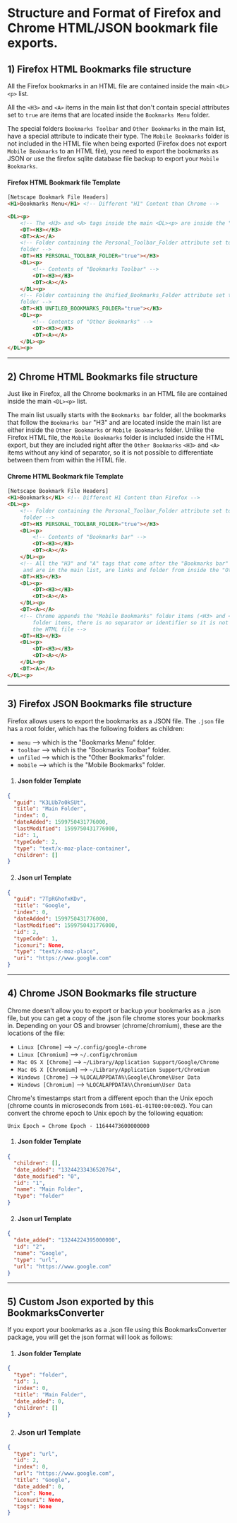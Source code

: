 # Structure and Format of Firefox and Chrome HTML/JSON bookmark file exports.

## 1) Firefox HTML Bookmarks file structure

All the Firefox bookmarks in an HTML file are contained inside the main `<DL><p>` list.

All the `<H3>` and `<A>` items in the main list that don't contain special attributes set to `true` are items that are located inside the `Bookmarks Menu` folder.

The special folders `Bookmarks Toolbar` and `Other Bookmarks` in the main list, have a special attribute to indicate their type. The `Mobile Bookmarks` folder is not included in the HTML file when being exported (Firefox does not export `Mobile Bookmarks` to an HTML file), you need to export the bookmarks as JSON or use the firefox sqlite database file backup to export your `Mobile Bookmarks`.

#### Firefox HTML Bookmark file Template

```html
[Netscape Bookmark File Headers]
<H1>Bookmarks Menu</H1> <!-- Different "H1" Content than Chrome -->

<DL><p>
    <!-- The <H3> and <A> tags inside the main <DL><p> are inside the "Bookmarks Menu" folder. -->
    <DT><H3></H3>
    <DT><A></A>
    <!-- Folder containing the Personal_Toolbar_Folder attribute set to true is the "Bookmarks Toolbar"
    folder -->
    <DT><H3 PERSONAL_TOOLBAR_FOLDER="true"></H3>
    <DL><p>
        <!-- Contents of "Bookmarks Toolbar" -->
        <DT><H3></H3>
        <DT><A></A>
    </DL><p>
    <!-- Folder containing the Unified_Bookmarks_Folder attribute set to true is the "Other Bookmarks"
    folder -->
    <DT><H3 UNFILED_BOOKMARKS_FOLDER="true"></H3>
    <DL><p>
        <!-- Contents of "Other Bookmarks" -->
        <DT><H3></H3>
        <DT><A></A>
    </DL><p>
</DL><p>
```

---

## 2) Chrome HTML Bookmarks file structure

Just like in Firefox, all the Chrome bookmarks in an HTML file are contained inside the main `<DL><p>` list.

The main list usually starts with the `Bookmarks bar` folder, all the bookmarks that follow the `Bookmarks bar` "H3" and are located inside the main list are either inside the `Other Bookmarks` or `Mobile Bookmarks` folder. Unlike the Firefox HTML file, the `Mobile Bookmarks` folder is included inside the HTML export, but they are included right after the `Other Bookmarks` `<H3>` and `<A>` items without any kind of separator, so it is not possible to differentiate between them from within the HTML file.

#### Chrome HTML Bookmark file Template

```html
[Netscape Bookmark File Headers]
<H1>Bookmarks</H1> <!-- Different H1 Content than Firefox -->
<DL><p>
    <!-- Folder containing the Personal_Toolbar_Folder attribute set to true is the "Bookmarks bar"
     folder -->
    <DT><H3 PERSONAL_TOOLBAR_FOLDER="true"></H3>
    <DL><p>
        <!-- Contents of "Bookmarks bar" -->
        <DT><H3></H3>
        <DT><A></A>
    </DL><p>
    <!-- All the "H3" and "A" tags that come after the "Bookmarks bar" "H3" folder,
     and are in the main list, are links and folder from inside the "Other Bookmarks" folder -->
    <DT><H3></H3>
    <DL><p>
        <DT><H3></H3>
        <DT><A></A>
    </DL><p>
    <DT><A></A>
    <!-- Chrome appends the "Mobile Bookmarks" folder items (<H3> and <A>) after the "Other Bookmarks"
        folder items, there is no separator or identifier so it is not possible to identify them from
        the HTML file -->
    <DT><H3></H3>
    <DL><p>
        <DT><H3></H3>
        <DT><A></A>
    </DL><p>
    <DT><A></A>
</DL><p>
```

---

## 3) Firefox JSON Bookmarks file structure

Firefox allows users to export the bookmarks as a JSON file.
The `.json` file has a root folder, which has the following folders as children:

- `menu` --> which is the "Bookmarks Menu" folder.
- `toolbar` --> which is the "Bookmarks Toolbar" folder.
- `unfiled` --> which is the "Other Bookmarks" folder.
- `mobile` --> which is the "Mobile Bookmarks" folder.

1. #### Json folder Template

```json
{
  "guid": "K3LUb7o0kSUt",
  "title": "Main Folder",
  "index": 0,
  "dateAdded": 1599750431776000,
  "lastModified": 1599750431776000,
  "id": 1,
  "typeCode": 2,
  "type": "text/x-moz-place-container",
  "children": []
}
```

2. #### Json url Template

```json
{
  "guid": "7TpRGhofxKDv",
  "title": "Google",
  "index": 0,
  "dateAdded": 1599750431776000,
  "lastModified": 1599750431776000,
  "id": 2,
  "typeCode": 1,
  "iconuri": None,
  "type": "text/x-moz-place",
  "uri": "https://www.google.com"
}
```

---

## 4) Chrome JSON Bookmarks file structure

Chrome doesn't allow you to export or backup your bookmarks as a .json file, but you can get a copy of the .json file chrome stores your bookmarks in. Depending on your OS and browser (chrome/chromium), these are the locations of the file:

- `Linux [Chrome]` --> `~/.config/google-chrome`
- `Linux [Chromium]` --> `~/.config/chromium`
- `Mac OS X [Chrome]` --> `~/Library/Application Support/Google/Chrome`
- `Mac OS X [Chromium]` --> `~/Library/Application Support/Chromium`
- `Windows [Chrome]` --> `%LOCALAPPDATA%\Google\Chrome\User Data`
- `Windows [Chromium]` --> `%LOCALAPPDATA%\Chromium\User Data`

Chrome's timestamps start from a different epoch than the Unix epoch (chrome counts in microseconds from `1601-01-01T00:00:00Z`). You can convert the chrome epoch to Unix epoch by the following equation:

```
Unix Epoch = Chrome Epoch - 11644473600000000
```

1. #### Json folder Template

```json
{
  "children": [],
  "date_added": "13244233436520764",
  "date_modified": "0",
  "id": "1",
  "name": "Main Folder",
  "type": "folder"
}
```

2. #### Json url Template

```json
{
  "date_added": "13244224395000000",
  "id": "2",
  "name": "Google",
  "type": "url",
  "url": "https://www.google.com"
}
```

---

## 5) Custom Json exported by this BookmarksConverter

If you export your bookmarks as a .json file using this BookmarksConverter package, you will get the json format will look as follows:

1. #### Json folder Template

```json
{
  "type": "folder",
  "id": 1,
  "index": 0,
  "title": "Main Folder",
  "date_added": 0,
  "children": []
}
```

2. ### Json url Template

```json
{
  "type": "url",
  "id": 2,
  "index": 0,
  "url": "https://www.google.com",
  "title": "Google",
  "date_added": 0,
  "icon": None,
  "iconuri": None,
  "tags": None
}
```
